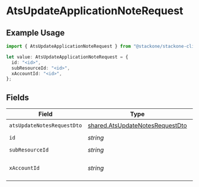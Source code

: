 # AtsUpdateApplicationNoteRequest

## Example Usage

```typescript
import { AtsUpdateApplicationNoteRequest } from "@stackone/stackone-client-ts/sdk/models/operations";

let value: AtsUpdateApplicationNoteRequest = {
  id: "<id>",
  subResourceId: "<id>",
  xAccountId: "<id>",
};
```

## Fields

| Field                                                                                     | Type                                                                                      | Required                                                                                  | Description                                                                               |
| ----------------------------------------------------------------------------------------- | ----------------------------------------------------------------------------------------- | ----------------------------------------------------------------------------------------- | ----------------------------------------------------------------------------------------- |
| `atsUpdateNotesRequestDto`                                                                | [shared.AtsUpdateNotesRequestDto](../../../sdk/models/shared/atsupdatenotesrequestdto.md) | :heavy_check_mark:                                                                        | N/A                                                                                       |
| `id`                                                                                      | *string*                                                                                  | :heavy_check_mark:                                                                        | N/A                                                                                       |
| `subResourceId`                                                                           | *string*                                                                                  | :heavy_check_mark:                                                                        | N/A                                                                                       |
| `xAccountId`                                                                              | *string*                                                                                  | :heavy_check_mark:                                                                        | The account identifier                                                                    |